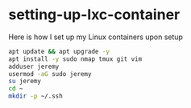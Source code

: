 # setting-up-lxc-container

Here is how I set up my Linux containers upon setup

```bash
apt update && apt upgrade -y
apt install -y sudo nmap tmux git vim
adduser jeremy
usermod -aG sudo jeremy
su jeremy
cd ~
mkdir -p ~/.ssh
```
